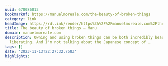 ```yaml
---
uuid: 678086013
bookmarkOf: https://manuelmoreale.com/the-beauty-of-broken-things
category: link
headImage: https://rdl.ink/render/https%3A%2F%2Fmanuelmoreale.com%2Fthe-beauty-of-broken-things
title: The beauty of broken things – Manu
domain: manuelmoreale.com
description: Owning and using broken things can be both incredibly beautiful and extremely
  liberating. And I'm not talking about the Japanese concept of …
tags: []
date: '2023-11-13T22:27:32.758Z'
highlights: 
---
```




